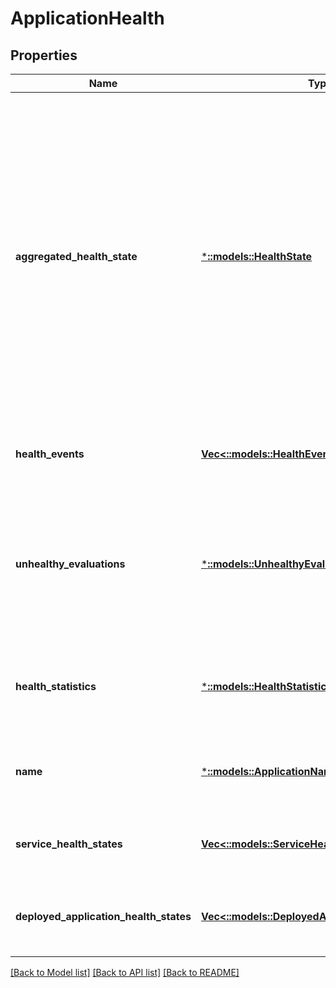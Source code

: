 # ApplicationHealth

## Properties
Name | Type | Description | Notes
------------ | ------------- | ------------- | -------------
**aggregated_health_state** | [***::models::HealthState**](HealthState.md) | The HealthState representing the aggregated health state of the entity computed by Health Manager. The health evaluation of the entity reflects all events reported on the entity and its children (if any). The aggregation is done by applying the desired health policy. | [optional] [default to null]
**health_events** | [**Vec<::models::HealthEvent>**](HealthEvent.md) | The list of health events reported on the entity. | [optional] [default to null]
**unhealthy_evaluations** | [***::models::UnhealthyEvaluations**](UnhealthyEvaluations.md) | The unhealthy evaluations that show why the current aggregated health state was returned by Health Manager. | [optional] [default to null]
**health_statistics** | [***::models::HealthStatistics**](HealthStatistics.md) | Shows the health statistics for all children types of the queried entity. | [optional] [default to null]
**name** | [***::models::ApplicationName**](ApplicationName.md) | The name of the application, including the &#39;fabric:&#39; URI scheme. | [optional] [default to null]
**service_health_states** | [**Vec<::models::ServiceHealthState>**](ServiceHealthState.md) | Service health states as found in the health store. | [optional] [default to null]
**deployed_application_health_states** | [**Vec<::models::DeployedApplicationHealthState>**](DeployedApplicationHealthState.md) | Deployed application health states as found in the health store. | [optional] [default to null]

[[Back to Model list]](../README.md#documentation-for-models) [[Back to API list]](../README.md#documentation-for-api-endpoints) [[Back to README]](../README.md)


